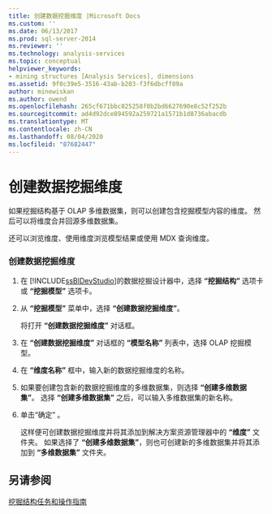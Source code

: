 ```yaml
---
title: 创建数据挖掘维度 |Microsoft Docs
ms.custom: ''
ms.date: 06/13/2017
ms.prod: sql-server-2014
ms.reviewer: ''
ms.technology: analysis-services
ms.topic: conceptual
helpviewer_keywords:
- mining structures [Analysis Services], dimensions
ms.assetid: 9f0c39e5-3516-43ab-b203-f3f6dbcff89a
author: minewiskan
ms.author: owend
ms.openlocfilehash: 265cf671bbc825258f0b2bd6627690e8c52f252b
ms.sourcegitcommit: ad4d92dce894592a259721a1571b1d8736abacdb
ms.translationtype: MT
ms.contentlocale: zh-CN
ms.lasthandoff: 08/04/2020
ms.locfileid: "87682447"
---
```

# <a name="create-a-data-mining-dimension"></a>创建数据挖掘维度
  如果挖掘结构基于 OLAP 多维数据集，则可以创建包含挖掘模型内容的维度。 然后可以将维度合并回源多维数据集。  
  
 还可以浏览维度、使用维度浏览模型结果或使用 MDX 查询维度。  
  
### <a name="to-create-a-data-mining-dimension"></a>创建数据挖掘维度  
  
1.  在 [!INCLUDE[ssBIDevStudio](../../includes/ssbidevstudio-md.md)]的数据挖掘设计器中，选择 **“挖掘结构”** 选项卡或 **“挖掘模型”** 选项卡。  
  
2.  从 **“挖掘模型”** 菜单中，选择 **“创建数据挖掘维度”**。  
  
     将打开 **“创建数据挖掘维度”** 对话框。  
  
3.  在 **“创建数据挖掘维度”** 对话框的 **“模型名称”** 列表中，选择 OLAP 挖掘模型。  
  
4.  在 **“维度名称”** 框中，输入新的数据挖掘维度的名称。  
  
5.  如果要创建包含新的数据挖掘维度的多维数据集，则选择 **“创建多维数据集”**。 选择 **“创建多维数据集”** 之后，可以输入多维数据集的新名称。  
  
6.  单击“确定”  。  
  
     这样便可创建数据挖掘维度并将其添加到解决方案资源管理器中的 **“维度”** 文件夹。 如果选择了 **“创建多维数据集”**，则也可创建新的多维数据集并将其添加到 **“多维数据集”** 文件夹。  
  
## <a name="see-also"></a>另请参阅  
 [挖掘结构任务和操作指南](mining-structure-tasks-and-how-tos.md)  
  
  
